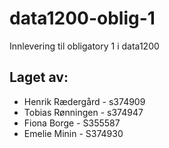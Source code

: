 # data1200-oblig-1

Innlevering til obligatory 1 i data1200

## Laget av:

-   Henrik Rædergård - s374909
-   Tobias Rønningen - s374947
-   Fiona Borge - S355587
-   Emelie Minin - S374930
